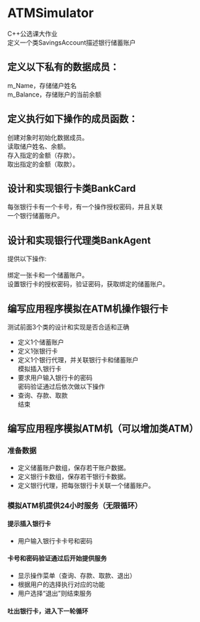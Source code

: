 # ATMSimulator<br>
C++公选课大作业<br>
定义一个类SavingsAccount描述银行储蓄账户<br>
## 定义以下私有的数据成员：<br>
 m_Name，存储储户姓名<br>
 m_Balance，存储账户的当前余额<br>
## 定义执行如下操作的成员函数：<br>
 创建对象时初始化数据成员。<br>
 读取储户姓名、余额。<br>
 存入指定的金额（存款）。<br>
 取出指定的金额（取款）。<br>
## 设计和实现银行卡类BankCard<br>
每张银行卡有一个卡号，有一个操作授权密码，并且关联<br>
一个银行储蓄账户。<br>
## 设计和实现银行代理类BankAgent<br>
 提供以下操作:<br><br>
 绑定一张卡和一个储蓄账户。<br>
 设置银行卡的授权密码，验证密码，获取绑定的储蓄账户。<br>
 
## 编写应用程序模拟在ATM机操作银行卡<br>
测试前面3个类的设计和实现是否合适和正确<br>
* 定义1个储蓄账户<br>
* 定义1张银行卡<br>
* 定义1个银行代理，并关联银行卡和储蓄账户<br>
模拟插入银行卡<br>
* 要求用户输入银行卡的密码<br>
密码验证通过后依次做以下操作<br>
* 查询、存款、取款<br>
结束<br>

## 编写应用程序模拟ATM机（可以增加类ATM）<br>
### 准备数据<br>
* 定义储蓄账户数组，保存若干账户数据。<br>
* 定义银行卡数组，保存若干银行卡数据。<br>
* 定义银行代理，把每张银行卡关联一个储蓄账户。<br>
### 模拟ATM机提供24小时服务（无限循环）<br>
#### 提示插入银行卡<br>
* 用户输入银行卡卡号和密码<br>
#### 卡号和密码验证通过后开始提供服务<br>
* 显示操作菜单（查询、存款、取款、退出）<br>
* 根据用户的选择执行对应的功能<br>
* 用户选择“退出”则结束服务<br>
#### 吐出银行卡，进入下一轮循环<br>

